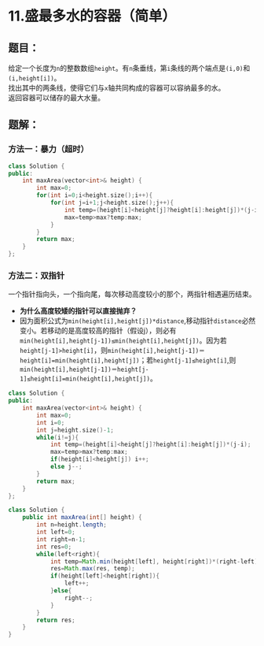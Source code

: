# 11.盛最多水的容器（简单）
## 题目：
给定一个长度为`n`的整数数组`height`。有`n`条垂线，第`i`条线的两个端点是`(i,0)`和`(i,height[i])`。\
找出其中的两条线，使得它们与`x`轴共同构成的容器可以容纳最多的水。\
返回容器可以储存的最大水量。
## 题解：
### 方法一：暴力（超时）
```c++
class Solution {
public:
    int maxArea(vector<int>& height) {
        int max=0;
        for(int i=0;i<height.size();i++){
            for(int j=i+1;j<height.size();j++){
                int temp=(height[i]<height[j]?height[i]:height[j])*(j-i);
                max=temp>max?temp:max;
            }
        }
        return max;
    }
};
```
### 方法二：双指针
一个指针指向头，一个指向尾，每次移动高度较小的那个，两指针相遇遍历结束。
* **为什么高度较矮的指针可以直接抛弃？**
* 因为面积公式为`min(height[i],height[j])*distance`,移动指针`distance`必然变小。若移动的是高度较高的指针（假设j），则必有`min(height[i],height[j-1])≤min(height[i],height[j])`。因为若`height[j-1]>height[i]`，则`min(height[i],height[j-1])＝height[i]=min(height[i],height[j])`；若`height[j-1]≤height[i]`,则`min(height[i],height[j-1])＝height[j-1]≤height[i]=min(height[i],height[j])`。
```c++
class Solution {
public:
    int maxArea(vector<int>& height) {
        int max=0;
        int i=0;
        int j=height.size()-1;
        while(i!=j){
            int temp=(height[i]<height[j]?height[i]:height[j])*(j-i);
            max=temp>max?temp:max;
            if(height[i]<height[j]) i++;
            else j--;
        }
        return max;
    }
};
```
```java
class Solution {
    public int maxArea(int[] height) {
        int n=height.length;
        int left=0;
        int right=n-1;
        int res=0;
        while(left<right){
            int temp=Math.min(height[left], height[right])*(right-left);
            res=Math.max(res, temp);
            if(height[left]<height[right]){
                left++;
            }else{
                right--;
            }
        }
        return res;
    }
}
```